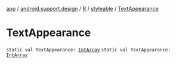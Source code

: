 [app](../../../index.md) / [android.support.design](../../index.md) / [R](../index.md) / [styleable](index.md) / [TextAppearance](./-text-appearance.md)

# TextAppearance

`static val TextAppearance: `[`IntArray`](https://kotlinlang.org/api/latest/jvm/stdlib/kotlin/-int-array/index.html)
`static val TextAppearance: `[`IntArray`](https://kotlinlang.org/api/latest/jvm/stdlib/kotlin/-int-array/index.html)